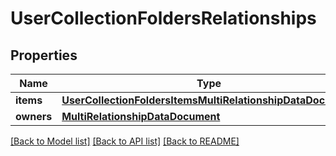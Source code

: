# UserCollectionFoldersRelationships

## Properties
Name | Type | Description | Notes
------------ | ------------- | ------------- | -------------
**items** | [**UserCollectionFoldersItemsMultiRelationshipDataDocument**](UserCollectionFoldersItemsMultiRelationshipDataDocument.md) |  | 
**owners** | [**MultiRelationshipDataDocument**](MultiRelationshipDataDocument.md) |  | 

[[Back to Model list]](../README.md#documentation-for-models) [[Back to API list]](../README.md#documentation-for-api-endpoints) [[Back to README]](../README.md)


